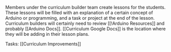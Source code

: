 Members under the curriculum builder team create lessons for the students. These lessons will be filled with an explanation of a certain concept of Arduino or programming, and a task or project at the end of the lesson. Curriculum builders will certainly need to review [[!Arduino Resources]] and probably [[Arduino Docs]].  [[Curriculum Google Docs]] is the location where they will be adding in their lesson plans.

Tasks: [[Curriculum Improvements]]